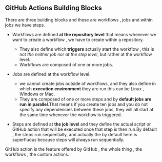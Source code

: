 ## GitHub Actions Building Blocks

There are three building blocks and these are workflows , jobs and within jobs we have steps.

* Workflows are defined **at the repository level** that means whenever we want to create a workflow , we have to create within a repository.

  * They also define which **triggers** actually start the workflow , this is not *the neither job nor at the step level*, but rather at the workflow level.
  * Workflows are composed of one or more jobs.
* Jobs are defined at the workflow level.

  * we cannot create jobs outside of workflows, and they also define in which **execution environment** they are run this can be Linux , Windows or Mac.
  * They are composed of one or more steps and by **default jobs are run in parallel**.That means if you create ten jobs and you do not specify any dependencies between these jobs, they will all start at the same time whenever the workflow is triggered.
* Steps are defined at **the job level** and they define the actual script or GitHub action that will be executed once that step is then run.By default , the steps run sequentially, and actually the by default here is superfluous because steps will always run sequentially.

GitHub action is the feature offered by GitHub , the whole thing , the workflows , the custom actions.
